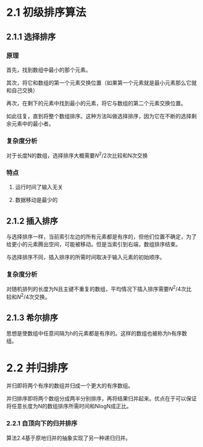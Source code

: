 # 2.1 初级排序算法

## 2.1.1 选择排序

### 原理

首先，找到数组中最小的那个元素。

其次，将它和数组的第一个元素交换位置（如果第一个元素就是最小元素那么它就和自己交换）

再次，在剩下的元素中找到最小的元素，将它与数组的第二个元素交换位置。

如此往复，直到将整个数组排序。这种方法叫做选择排序，因为它在不断的选择剩余元素中的最小者。

### 复杂度分析

对于长度N的数组，选择排序大概需要$N^2/2$次比较和N次交换

### 特点

1. 运行时间了输入无关

2. 数据移动是最少的

## 2.1.2 插入排序

与选择排序一样，当前索引左边的所有元素都是有序的，但他们位置不确定，为了给更小的元素腾出空间，可能被移动。但是当索引到右端，数组排序结束。

与选择排序不同，插入排序的所需时间取决于输入元素的初始顺序。

### 复杂度分析

对随机排列的长度为N且主键不重复的数组，平均情况下插入排序需要$N^2/4$次比较和$N^2/4$次交换。

## 2.1.3 希尔排序

思想是使数组中任意间隔为h的元素都是有序的。这样的数组也被称为h有序数组。

# 2.2 并归排序

并归即将两个有序的数组并归成一个更大的有序数组。

并归排序即将两个数组分成两半分别排序，再将结果归并起来。优点在于可以保证将任意长度为N的数组排序所需时间和NlogN成正比。

### 2.2.1 自顶向下的归并排序

算法2.4基于原地归并的抽象实现了另一种递归归并。

